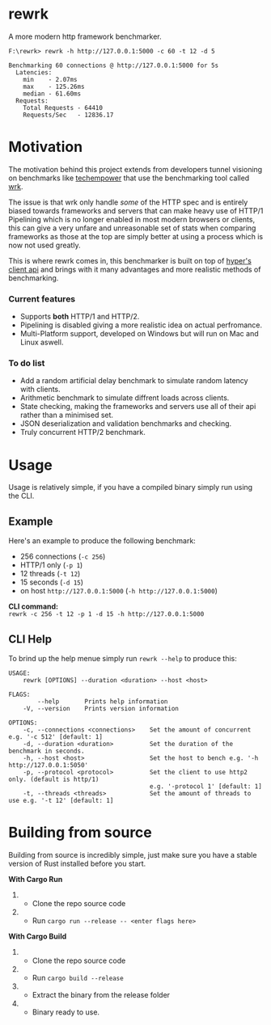 # rewrk
A more modern http framework benchmarker.

```
F:\rewrk> rewrk -h http://127.0.0.1:5000 -c 60 -t 12 -d 5

Benchmarking 60 connections @ http://127.0.0.1:5000 for 5s
  Latencies:
    min    - 2.07ms
    max    - 125.26ms
    median - 61.60ms
  Requests:
    Total Requests - 64410
    Requests/Sec   - 12836.17
```

# Motivation
The motivation behind this project extends from developers tunnel visioning on benchmarks like [techempower](https://www.techempower.com/benchmarks/) that use the benchmarking tool called [wrk](https://github.com/wg/wrk).

The issue is that wrk only handle *some* of the HTTP spec and is entirely biased towards frameworks and servers that can make heavy use of HTTP/1 Pipelining which is no longer enabled in most modern browsers or clients, this can give a very unfare and unreasonable set of stats when comparing frameworks as those at the top are simply
better at using a process which is now not used greatly.

This is where rewrk comes in, this benchmarker is built on top of [hyper's client api](https://github.com/hyperium/hyper) and brings with it many advantages and more realistic methods of benchmarking.

### Current features
- Supports **both** HTTP/1 and HTTP/2.
- Pipelining is disabled giving a more realistic idea on actual perfromance.
- Multi-Platform support, developed on Windows but will run on Mac and Linux aswell.

### To do list
- Add a random artificial delay benchmark to simulate random latency with clients.
- Arithmetic benchmark to simulate diffrent loads across clients.
- State checking, making the frameworks and servers use all of their api rather than a minimised set.
- JSON deserialization and validation benchmarks and checking.
- Truly concurrent HTTP/2 benchmark.

# Usage
Usage is relatively simple, if you have a compiled binary simply run using the CLI.

## Example
Here's an example to produce the following benchmark:
- 256 connections (`-c 256`)
- HTTP/1 only (`-p 1`)
- 12 threads (`-t 12`)
- 15 seconds (`-d 15`)
- on host `http://127.0.0.1:5000` (`-h http://127.0.0.1:5000`)<br>

**CLI command:**<br>
`rewrk -c 256 -t 12 -p 1 -d 15 -h http://127.0.0.1:5000`


## CLI Help
To brind up the help menue simply run `rewrk --help` to produce this:

```
USAGE:
    rewrk [OPTIONS] --duration <duration> --host <host>

FLAGS:
        --help       Prints help information
    -V, --version    Prints version information

OPTIONS:
    -c, --connections <connections>    Set the amount of concurrent e.g. '-c 512' [default: 1]
    -d, --duration <duration>          Set the duration of the benchmark in seconds.
    -h, --host <host>                  Set the host to bench e.g. '-h http://127.0.0.1:5050'
    -p, --protocol <protocol>          Set the client to use http2 only. (default is http/1) 
                                       e.g. '-protocol 1' [default: 1]
    -t, --threads <threads>            Set the amount of threads to use e.g. '-t 12' [default: 1]
```

# Building from source

Building from source is incredibly simple, just make sure you have a stable version of Rust installed before you start.

**With Cargo Run**
1) - Clone the repo source code
2) - Run `cargo run --release -- <enter flags here>`

**With Cargo Build**
1) - Clone the repo source code
2) - Run `cargo build --release`
3) - Extract the binary from the release folder
4) - Binary ready to use.
